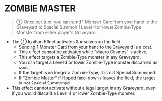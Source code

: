 # ZOMBIE MASTER

> ① Once per turn, you can send 1 Monster Card from your hand to the Graveyard to Special Summon 1 Level 4 or lower Zombie-Type Monster from either player's Graveyard.

*   The ① Ignition Effect activates & resolves on the field.
    *   Sending 1 Monster Card from your hand to the Graveyard is a cost.
    *   This effect cannot be activated while "Macro Cosmos" is active.
    *   This effect targets a Zombie-Type monster in any Graveyard.
    *   You can target a Level 4 or lower Zombie-Type monster discarded as cost
    *   If the target is no longer a Zombie-Type, it is not Special Summoned.
    *   If "Zombie Master" if flipped face-down / leaves the field, the target is not Special Summoned.
*   This effect cannot activate without a legal target in any Graveyard, even if you would discard a Level 4 or lower Zombie-Type monster.
